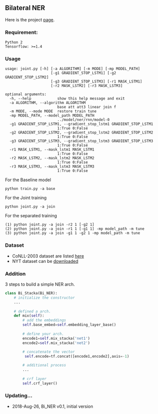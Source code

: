 ## Bilateral NER
Here is the project [page](https://liftkkkk.github.io/Bi_NER/).

### Requirement:

    Python 2  
    Tensorflow: >=1.4  


### Usage

    usage: joint.py [-h] [-a ALGORITHM] [-m MODE] [-mp MODEL_PATH]
                         [-g1 GRADIENT_STOP_LSTM1] [-g2 GRADIENT_STOP_LSTM2]
                         [-g3 GRADIENT_STOP_LSTM3] [-r1 MASK_LSTM1]
                         [-r2 MASK_LSTM2] [-r3 MASK_LSTM3]

	optional arguments:
	  -h, --help            show this help message and exit
	  -a ALGORITHM, --algorithm ALGORITHM
	                        base att att3 linear join f
	  -m MODE, --mode MODE  restore train tune
	  -mp MODEL_PATH, --model_path MODEL_PATH
	                        ../model/ner/rnn/model-0
	  -g1 GRADIENT_STOP_LSTM1, --gradient_stop_lstm1 GRADIENT_STOP_LSTM1
	                        1:True 0:False
	  -g2 GRADIENT_STOP_LSTM2, --gradient_stop_lstm2 GRADIENT_STOP_LSTM2
	                        1:True 0:False
	  -g3 GRADIENT_STOP_LSTM3, --gradient_stop_lstm3 GRADIENT_STOP_LSTM3
	                        1:True 0:False
	  -r1 MASK_LSTM1, --mask_lstm1 MASK_LSTM1
	                        1:True 0:False
	  -r2 MASK_LSTM2, --mask_lstm2 MASK_LSTM2
	                        1:True 0:False
	  -r3 MASK_LSTM3, --mask_lstm3 MASK_LSTM3
	                        1:True 0:False  
	        
  For the Baseline model
```
python train.py -a base 
```
For the Joint training
```
python joint.py -a join
```
For the separated training
```
(1) python joint.py -a join -r2 1 [-g2 1]
(2) python joint.py -a join -r1 1 [-g1 1] -mp model_path -m tune
(3) python joint.py -a join -g1 1 -g2 1 -mp model_path -m tune
```
    
### Dataset

+ CoNLL-2003 dataset are listed [here](https://github.com/synalp/NER/tree/master/corpus/CoNLL-2003)  
+ NYT dataset can be [downloaded](https://github.com/shanzhenren/CoType)  

### Addition

3 steps to build a simple NER arch.
```python
class Bi_Stacka(Bi_NER):
    # initialize the constructor
    ...
    
    # defined a arch.
    def mix(self):
        # add the embeddings
        self.base_embed=self.embedding_layer_base()
		
        # define your arch.
        encode1=self.mix_stacka('net1')
        encode2=self.mix_stacka('net2')
        
        # concatenate the vector
         self.encode=tf.concat([encode1,encode2],axis=-1)

        # additional process
    	...
    	
    	# crf layer
    	self.crf_layer()
```

### Updating...

* 2018-Aug-26, Bi_NER v0.1, initial version
